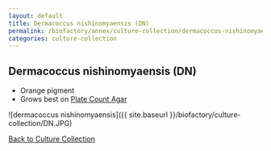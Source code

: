 ```yaml
---
layout: default
title: Dermacoccus nishinomyaensis (DN) 
permalink: /biofactory/annex/culture-collection/dermacoccus-nishinomyaensis/
categories: culture-collection
---
```


## Dermacoccus nishinomyaensis (DN) 

* Orange pigment
* Grows best on [Plate Count Agar](/biofactory/annex/cultivation-media/plate-count-agar/)

![dermacoccus nishinomyaensis]({{ site.baseurl }}/biofactory/culture-collection/DN.JPG) 

[Back to Culture Collection](/biofactory/annex/culture-collection/)
